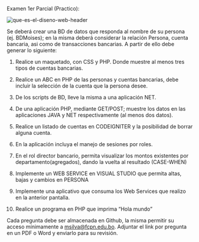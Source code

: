 Examen 1er Parcial (Practico): 

![que-es-el-diseno-web-header](https://github.com/SaraVargasB/Programacion-Multimedial-INF324/assets/167654454/600c8368-7178-40a3-8086-2966d39855c4)


Se deberá crear una BD de datos que responda al nombre de su persona (ej. BDMoises); en la misma deberá considerar la relación Persona, cuenta bancaria, asi como de transacciones bancarias. A partir de ello debe generar lo siguiente:

1. Realice un maquetado, con CSS y PHP. Donde muestre al menos tres tipos de cuentas bancarias.

2. Realice un ABC en PHP de las personas y cuentas bancarias, debe incluir la selección de la cuenta que la persona desee.

3. De los scripts de BD, lleve la misma a una aplicación NET.

4. De una aplicación PHP, mediante GET/POST; muestre los datos en las aplicaciones JAVA y NET respectivamente (al menos dos datos).

5. Realice un listado de cuentas en CODEIGNITER y la posibilidad de borrar alguna cuenta.

6. En la aplicación incluya el manejo de sesiones por roles.

7. En el rol director bancario, permita visualizar los montos existentes por departamento(agregados), dando la vuelta al resultado (CASE-WHEN)

8. Implemente un WEB SERVICE en VISUAL STUDIO que permita altas, bajas y cambios en PERSONA

9. Implemente una aplicativo que consuma los Web Services que realizo en la anterior pantalla.

10. Realice un programa en PHP que imprima “Hola mundo”

Cada pregunta debe ser almacenada en Github, la misma permitir su acceso mínimamente a msilva@fcpn.edu.bo. Adjuntar el link por pregunta en un PDF o Word y enviarlo para su revisión.
